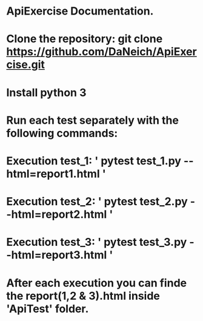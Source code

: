 # ApiExercise Documentation.
# Clone the repository: git clone https://github.com/DaNeich/ApiExercise.git
# Install python 3
# Run each test separately with the following commands:
#    Execution test_1: ' pytest test_1.py --html=report1.html '
#    Execution test_2: ' pytest test_2.py --html=report2.html '
#    Execution test_3: ' pytest test_3.py --html=report3.html '
# After each execution you can finde the report(1,2 & 3).html inside 'ApiTest' folder.
